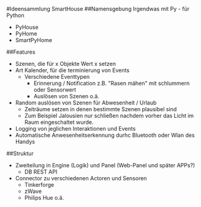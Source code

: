 #Ideensammlung SmartHouse
##Namensgebung
Irgendwas mit Py - für Python
- PyHouse
- PyHome
- SmartPyHome

##Features
- Szenen, die für x Objekte Wert x setzen
- Art Kalender, für die terminierung von Events
  * Verschiedene Eventtypen
    * Erinnerung / Notification z.B. "Rasen mähen" mit schlummern oder Sensorwert
    * Auslösen von Szenen o.ä.
- Random auslösen von Szenen für Abwesenheit / Urlaub
  * Zeiträume setzen in denen bestimmte Szenen plausibel sind
  * Zum Beispiel Jalousien nur schließen nachdem vorher das Licht im Raum eingeschaltet wurde.
- Logging von jeglichen Interaktionen und Events
- Automatische Anwesenheitserkennung durhc Bluetooth oder Wlan des Handys

##Struktur
- Zweiteilung in Engine (Logik) und Panel (Web-Panel und später APPs?)
  * DB REST API
- Connector zu verschiedenen Actoren und Sensoren
  * Tinkerforge
  * zWave
  * Philips Hue o.ä.